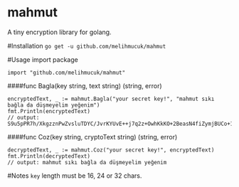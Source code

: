 # mahmut
A tiny encryption library for golang.

#Installation
`go get -u github.com/melihmucuk/mahmut`

#Usage
import package

`import "github.com/melihmucuk/mahmut"`

####func Bagla(key string, text string) (string, error)

<pre><code>encryptedText, _ := mahmut.Bagla("your secret key!", "mahmut sıkı bağla da düşmeyelim yeğenim")
fmt.Println(encryptedText)
// output: S9u5pPR7h/XkgzznPwZvsluTDYC/JvrKYUvE++j7q2z+OwhKkKO+2BeasN4fiZymjBUCo+1K47Dm88oEHw==
</code></pre>

####func Coz(key string, cryptoText string) (string, error)

<pre><code>decryptedText, _ := mahmut.Coz("your secret key!", encryptedText)
fmt.Println(decryptedText)
// output: mahmut sıkı bağla da düşmeyelim yeğenim
</code></pre>

#Notes
`key` length must be 16, 24 or 32 chars.
